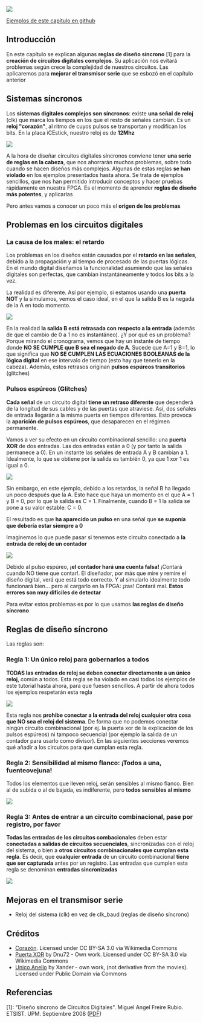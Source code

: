 ![](https://github.com/Obijuan/open-fpga-verilog-tutorial/raw/master/tutorial/T22-syncrules/images/sync-corazon.png)

[Ejemplos de este capítulo en github](https://github.com/Obijuan/open-fpga-verilog-tutorial/tree/master/tutorial/T22-syncrules)

## Introducción
En este capítulo se explican algunas **reglas de diseño síncrono** [1] para la **creación de circuitos digitales complejos**. Su aplicación nos evitará problemas según crece la complejidad de nuestros circuitos. Las aplicaremos para **mejorar el transmisor serie** que se esbozó en el capítulo anterior

## Sistemas síncronos
Los **sistemas digitales complejos son síncronos**: existe **una señal de reloj** (clk) que marca los tiempos en los que el resto de señales cambian. Es un **reloj "corazón"**, al ritmo de cuyos pulsos se transportan y modifican los bits. En la placa iCEstick, nuestro reloj es de **12Mhz**

![](https://github.com/Obijuan/open-fpga-verilog-tutorial/raw/master/tutorial/T22-syncrules/images/sync-corazon.png)

A la hora de diseñar circuitos digitales síncronos conviene tener **una serie de reglas en la cabeza**, que nos ahorrarán muchos problemas, sobre todo cuando se hacen diseños más complejos. Algunas de estas reglas **se han violado** en los ejemplos presentados hasta ahora. Se trata de ejemplos sencillos, que nos han permitido introducir conceptos y hacer pruebas rápidamente en nuestra FPGA.  Es el momento de aprender **reglas de diseño más potentes**, y aplicarlas

Pero antes vamos a conocer un poco más el **origen de los problemas**

## Problemas en los circuitos digitales

### La causa de los males: el retardo

Los problemas en los diseños están causados por el **retardo en las señales**, debido a la propagación y al tiempo de procesado de las puertas lógicas. En el mundo digital diseñamos la funcionalidad asumiendo que las señales digitales son perfectas, que cambian instantáneamente y todos los bits a la vez.

La realidad es diferente. Así por ejemplo, si estamos usando una **puerta NOT** y la simulamos, vemos el caso ideal, en el que la salida B es la negada de la A en todo momento.

![](https://github.com/Obijuan/open-fpga-verilog-tutorial/raw/master/tutorial/T22-syncrules/images/retardo-not.png)

En la realidad **la salida B está retrasada con respecto a la entrada** (además de que el cambio de 0 a 1 no es instantáneo). ¿Y por qué es un problema? Porque mirando el cronograma, vemos que hay un instante de tiempo donde **NO SE CUMPLE que B sea el negado de A**. Sucede que A=1 y B=1, lo que significa que **NO SE CUMPLEN LAS ECUACIONES BOOLEANAS de la lógica digital** en ese intervalo de tiempo (esto hay que tenerlo en la cabeza). Además, estos retrasos originan **pulsos espúreos transitorios** (glitches)

### Pulsos espúreos (Glitches)

**Cada señal** de un circuito digital **tiene un retraso diferente** que dependerá de la longitud de sus cables y de las puertas que atraviese. Así, dos señales de entrada llegarán a la misma puerta en tiempos diferentes. Esto provoca la **aparición de pulsos espúreos**, que desaparecen en el régimen permanente.

Vamos a ver su efecto en un circuito combinacional sencillo: una **puerta XOR** de dos entradas.  Las dos entradas están a 0 (y por tanto la salida permanece a 0). En un instante las señales de entrada A y B cambian a 1. Idealmente, lo que se obtiene por la salida es también 0, ya que 1 xor 1 es igual a 0.

![](https://github.com/Obijuan/open-fpga-verilog-tutorial/raw/master/tutorial/T22-syncrules/images/glitches-xor.png)

Sin embargo, en este ejemplo, debido a los retardos, la señal B ha llegado un poco después que la A. Esto hace que haya un momento en el que A = 1 y B = 0, por lo que la salida es C = 1.  Finalmente, cuando B = 1 la salida se pone a su valor estable: C = 0.

El resultado es que **ha aparecido un pulso** en una señal que **se suponía que debería estar siempre a 0**

Imaginemos lo que puede pasar si tenemos este circuito conectado a **la entrada de reloj de un contador**

![](https://github.com/Obijuan/open-fpga-verilog-tutorial/raw/master/tutorial/T22-syncrules/images/xor-contador.png)

Debido al pulso espúreo, **¡el contador hará una cuenta falsa!** ¡Contará cuando NO tiene que contar!. El diseñador, por más que mire y remire el diseño digital, verá que está todo correcto. Y al simularlo idealmente todo funcionará bien... pero al cargarlo en la FPGA: ¡zas! Contará mal. **Estos errores son muy difíciles de detectar**

Para evitar estos problemas es por lo que usamos **las reglas de diseño síncrono**

## Reglas de diseño síncrono

Las reglas son:

### Regla 1: Un único reloj para gobernarlos a todos

**TODAS las entradas de reloj se deben conectar directamente a un único reloj**, común a todos. Esta regla se ha violado en casi todos los ejemplos de este tutorial hasta ahora, para que fuesen sencillos. A partir de ahora todos los ejemplos respetarán esta regla

![](https://github.com/Obijuan/open-fpga-verilog-tutorial/raw/master/tutorial/T22-syncrules/images/regla-2-unico-reloj.png)

Esta regla nos **prohibe conectar a la entrada del reloj cualquier otra cosa que NO sea el reloj del sistema**. De forma que no podemos conectar ningún circuito combinacional (por ej. la puerta xor de la explicación de los pulsos espúreos) ni tampoco secuencial (por ejemplo la salida de un contador para usarlo como divisor). En las siguientes secciones veremos qué añadir a los circuitos para que cumplan esta regla.

### Regla 2: Sensibilidad al mismo flanco: ¡Todos a una, fuenteovejuna!
Todos los elementos que lleven reloj, serán sensibles al mismo flanco. Bien al de subida o al de bajada, es indiferente, pero **todos sensibles al mismo**

![](https://github.com/Obijuan/open-fpga-verilog-tutorial/raw/master/tutorial/T22-syncrules/images/regla-1-mismo-flanco.png)

### Regla 3: Antes de entrar a un circuito combinacional, pase por registro, por favor

**Todas las entradas de los circuitos combacionales** deben estar **conectadas a salidas de circuitos secuenciales**, sincronizadas con el reloj del sistema, o bien a **otros circuitos combinacionales que cumplan esta regla**. Es decir, que **cualquier entrada** de un circuito combinacional **tiene que ser capturada** antes por un registro. Las entradas que cumplen esta regla se denominan **entradas sincronizadas**

![](https://github.com/Obijuan/open-fpga-verilog-tutorial/raw/c5baf5771fea985001de3c0976583c5f0f3b1e9f/tutorial/T22-syncrules/images/regla-3-entradas-sincronizadas.png)

## Mejoras en el transmisor serie
* Reloj del sistema (clk) en vez de clk_baud (reglas de diseño síncrono)

## Créditos
* [Corazón](https://commons.wikimedia.org/wiki/File:Coraz%C3%B3n.svg#/media/File:Coraz%C3%B3n.svg). Licensed under CC BY-SA 3.0 via Wikimedia Commons 
* [Puerta XOR](https://commons.wikimedia.org/wiki/File:Puerta_XOR.svg#/media/File:Puerta_XOR.svg) by Dnu72 - Own work. Licensed under CC BY-SA 3.0 via Wikimedia Commons
* [Unico Anello](https://commons.wikimedia.org/wiki/File:Unico_Anello.png#/media/File:Unico_Anello.png) by Xander - own work, (not derivative from the movies). Licensed under Public Domain via Commons

## Referencias
[1]: "Diseño síncrono de Circuitos Digitales". Miguel Angel Freire Rubio. ETSIST. UPM. Septiembre 2008 ([PDF](http://www.etsist.upm.es/uploaded/464/DS_Sep_2008.pdf))

